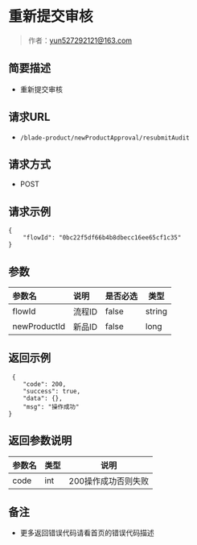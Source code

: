 # 重新提交审核

> 作者：yun527292121@163.com

## 简要描述

- 重新提交审核

## 请求URL
- ` /blade-product/newProductApproval/resubmitAudit `
  
## 请求方式
- POST
  
## 请求示例
``` 
{
	"flowId": "0bc22f5df66b4b8dbecc16ee65cf1c35"
}
```

## 参数

|参数名|说明|是否必选|类型|
|:----    |:---|:----- |-----   |
|flowId |流程ID  |false |string   |
|newProductId |新品ID  |false |long   |







## 返回示例 

``` 
 {
    "code": 200,
    "success": true,
    "data": {},
    "msg": "操作成功"
}
```

## 返回参数说明 

|参数名|类型|说明|
|:-----  |:-----|-----                           |
|code |int   |200操作成功否则失败  |

## 备注 

- 更多返回错误代码请看首页的错误代码描述